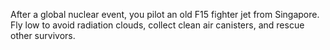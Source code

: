 After a global nuclear event, you pilot an old F15 fighter jet from Singapore. Fly low to avoid radiation clouds, collect clean air canisters, and rescue other survivors.
